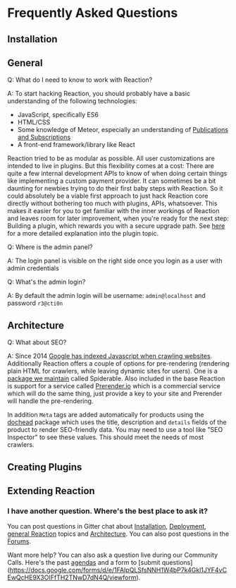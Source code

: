 # Frequently Asked Questions

## Installation

## General
Q: What do I need to know to work with Reaction?

A: To start hacking Reaction, you should probably have a basic understanding of the following technologies:
- JavaScript, specifically ES6
- HTML/CSS
- Some knowledge of Meteor, especially an understanding of [Publications and Subscriptions](https://guide.meteor.com/data-loading.html)
- A front-end framework/library like React

Reaction tried to be as modular as possible. All user customizations are intended to live in plugins. But this flexibility comes at a cost: There are quite a few internal development APIs to know of when doing certain things like implementing a custom payment provider. It can sometimes be a bit daunting for newbies trying to do their first baby steps with Reaction. So it could absolutely be a viable first approach to just hack Reaction core directly without bothering too much with plugins, APIs, whatsoever. This makes it easier for you to get familiar with the inner workings of Reaction and leaves room for later improvement, when you're ready for the next step: Building a plugin, which rewards you with a secure upgrade path.
See [here](/developer/tutorial/plugin-intro-1.md) for a more detailed explanation into the plugin topic.

Q: Where is the admin panel?

A: The login panel is visible on the right side once you login as a user with admin credentials

Q: What's the admin login?

A: By default the admin login will be username: `admin@localhost` and password `r3@cti0n`

## Architecture

Q: What about SEO?

A: Since 2014 [Google has indexed Javascript when crawling websites](https://webmasters.googleblog.com/2014/05/understanding-web-pages-better.html).
Additionally Reaction offers a couple of options for pre-rendering (rendering plain HTML for crawlers, while leaving dynamic sites for users).
One is a [package we maintain](https://github.com/ongoworks/spiderable) called Spiderable. Also included in the base
Reaction is support for a service called [Prerender.io](https://prerender.io/) which is a commercial service which will do
the same thing, just provide a key to your site and Prerender will handle the pre-rendering.

In addition `Meta` tags are added automatically for products using the [dochead](https://github.com/kadirahq/meteor-dochead) package which uses the title, description and
`details` fields of the product to render SEO-friendly data. You may need to use a tool like "SEO Inspector" to see these values. This
should meet the needs of most crawlers.

## Creating Plugins

## Extending Reaction

### I have another question. Where's the best place to ask it?

You can post questions in Gitter chat about [Installation](https://gitter.im/reactioncommerce/installation), [Deployment](https://gitter.im/reactioncommerce/deployment), [general Reaction](https://gitter.im/reactioncommerce/deployment) topics and [Architecture](https://gitter.im/reactioncommerce/architecture). You can also post questions in the [Forums](https://forums.reactioncommerce.com/).

Want more help? You can also ask a question live during our Community Calls. Here's the past [agendas](https://docs.google.com/document/d/1PwenrammgQJpQfFoUUJZ96i_JJYCM_4glAjB1_ZzgwA/edit) and a form to [submit questions] (https://docs.google.com/forms/d/e/1FAIpQLSfsNNH1W4bP7k4Gkl1JYF4vCEwQcHE9X3OIFfTH2TNwD7dN4Q/viewform).
